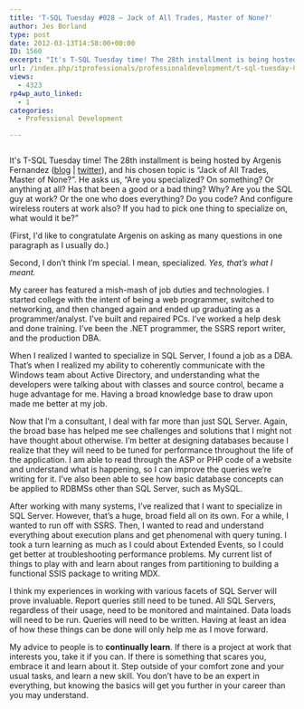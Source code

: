```yaml
---
title: 'T-SQL Tuesday #028 – Jack of All Trades, Master of None?'
author: Jes Borland
type: post
date: 2012-03-13T14:58:00+00:00
ID: 1560
excerpt: "It's T-SQL Tuesday time! The 28th installment is being hosted by Argenis Fernandez..."
url: /index.php/itprofessionals/professionaldevelopment/t-sql-tuesday-028-jack/
views:
  - 4323
rp4wp_auto_linked:
  - 1
categories:
  - Professional Development

---
```

[][1]

<p style="text-align: center;">
  <img src="http://sqlblog.com/blogs/argenis_fernandez/TSQL2sDay150x150_thumb_2AA4EA0F.jpg" alt="" />
</p>

It's T-SQL Tuesday time! The 28th installment is being hosted by Argenis Fernandez ([blog][2] | [twitter][3]), and his chosen topic is “Jack of All Trades, Master of None?”. He asks us, “Are you specialized? On something? Or anything at all? Has that been a good or a bad thing? Why? Are you the SQL guy at work? Or the one who does everything? Do you code? And configure wireless routers at work also? If you had to pick one thing to specialize on, what would it be?”

(First, I'd like to congratulate Argenis on asking as many questions in one paragraph as I usually do.)

Second, I don’t think I’m special. I mean, specialized. _Yes, that’s what I meant._

My career has featured a mish-mash of job duties and technologies. I started college with the intent of being a web programmer, switched to networking, and then changed again and ended up graduating as a programmer/analyst. I’ve built and repaired PCs. I’ve worked a help desk and done training. I’ve been the .NET programmer, the SSRS report writer, and the production DBA.

When I realized I wanted to specialize in SQL Server, I found a job as a DBA. That’s when I realized my ability to coherently communicate with the Windows team about Active Directory, and understanding what the developers were talking about with classes and source control, became a huge advantage for me. Having a broad knowledge base to draw upon made me better at my job.

Now that I’m a consultant, I deal with far more than just SQL Server. Again, the broad base has helped me see challenges and solutions that I might not have thought about otherwise. I’m better at designing databases because I realize that they will need to be tuned for performance throughout the life of the application. I am able to read through the ASP or PHP code of a website and understand what is happening, so I can improve the queries we’re writing for it. I’ve also been able to see how basic database concepts can be applied to RDBMSs other than SQL Server, such as MySQL.

After working with many systems, I’ve realized that I want to specialize in SQL Server. However, that’s a huge, broad field all on its own. For a while, I wanted to run off with SSRS. Then, I wanted to read and understand everything about execution plans and get phenomenal with query tuning. I took a turn learning as much as I could about Extended Events, so I could get better at troubleshooting performance problems. My current list of things to play with and learn about ranges from partitioning to building a functional SSIS package to writing MDX.

I think my experiences in working with various facets of SQL Server will prove invaluable. Report queries still need to be tuned. All SQL Servers, regardless of their usage, need to be monitored and maintained. Data loads will need to be run. Queries will need to be written. Having at least an idea of how these things can be done will only help me as I move forward.

My advice to people is to **continually learn**. If there is a project at work that interests you, take it if you can. If there is something that scares you, embrace it and learn about it. Step outside of your comfort zone and your usual tasks, and learn a new skill. You don’t have to be an expert in everything, but knowing the basics will get you further in your career than you may understand.

 [1]: http://sqlblog.com/blogs/argenis_fernandez/archive/2012/03/05/t-sql-tuesday-028-jack-of-all-trades-master-of-none.aspx
 [2]: http://sqlblog.com/blogs/argenis_fernandez/default.aspx
 [3]: https://twitter.com/#!/DBArgenis